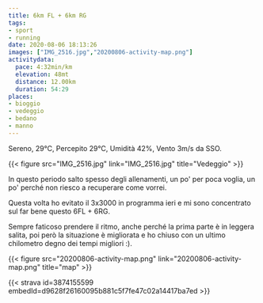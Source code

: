 ```yaml
---
title: 6km FL + 6km RG 
tags:
- sport
- running
date: 2020-08-06 18:13:26
images: ["IMG_2516.jpg","20200806-activity-map.png"]
activitydata:
  pace: 4:32min/km
  elevation: 48mt
  distance: 12.00km
  duration: 54:29
places:
- bioggio
- vedeggio
- bedano
- manno
---
```


Sereno, 29°C, Percepito 29°C, Umidità 42%, Vento 3m/s da SSO.


{{< figure src="IMG_2516.jpg" link="IMG_2516.jpg" title="Vedeggio" >}}


In questo periodo salto spesso degli allenamenti, un po' per poca voglia, un po' perché non riesco a recuperare come vorrei.

Questa volta ho evitato il 3x3000 in programma ieri e mi sono concentrato sul far bene questo 6FL + 6RG. 

Sempre faticoso prendere il ritmo, anche perché la prima parte è in leggera salita, poi però la situazione è migliorata e ho chiuso con un ultimo chilometro degno dei tempi migliori :).

{{< figure src="20200806-activity-map.png" link="20200806-activity-map.png" title="map" >}}


{{< strava id=3874155599 embedId=d9628f26160095b881c5f7fe47c02a14417ba7ed >}}